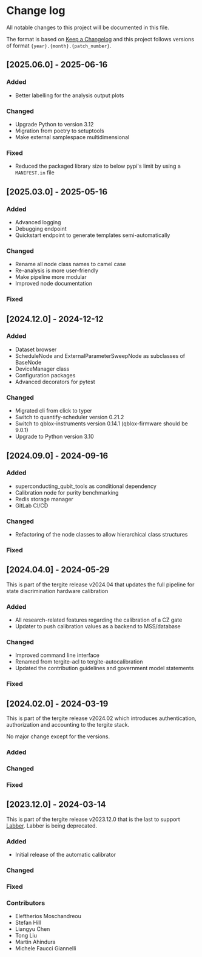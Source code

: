 # Change log

All notable changes to this project will be documented in this file.

The format is based on [Keep a Changelog](http://keepachangelog.com/)
and this project follows versions of format `{year}.{month}.{patch_number}`.

## [2025.06.0] - 2025-06-16

### Added

- Better labelling for the analysis output plots

### Changed

- Upgrade Python to version 3.12
- Migration from poetry to setuptools
- Make external samplespace multidimensional

### Fixed

- Reduced the packaged library size to below pypi's limit by using a `MANIFEST.in` file

## [2025.03.0] - 2025-05-16

### Added

- Advanced logging
- Debugging endpoint
- Quickstart endpoint to generate templates semi-automatically

### Changed

- Rename all node class names to camel case
- Re-analysis is more user-friendly
- Make pipeline more modular
- Improved node documentation

### Fixed

## [2024.12.0] - 2024-12-12

### Added

- Dataset browser
- ScheduleNode and ExternalParameterSweepNode as subclasses of BaseNode
- DeviceManager class
- Configuration packages
- Advanced decorators for pytest

### Changed

- Migrated cli from click to typer
- Switch to quantify-scheduler version 0.21.2
- Switch to qblox-instruments version 0.14.1 (qblox-firmware should be 9.0.1)
- Upgrade to Python version 3.10

## [2024.09.0] - 2024-09-16

### Added

- superconducting_qubit_tools as conditional dependency
- Calibration node for purity benchmarking
- Redis storage manager
- GitLab CI/CD

### Changed

- Refactoring of the node classes to allow hierarchical class structures

### Fixed

## [2024.04.0] - 2024-05-29

This is part of the tergite release v2024.04 that updates the full pipeline for state discrimination hardware
calibration

### Added

- All research-related features regarding the calibration of a CZ gate
- Updater to push calibration values as a backend to MSS/database

### Changed

- Improved command line interface
- Renamed from tergite-acl to tergite-autocalibration
- Updated the contribution guidelines and government model statements

### Fixed

## [2024.02.0] - 2024-03-19

This is part of the tergite release v2024.02 which introduces authentication, authorization and accounting to the
tergite stack.

No major change except for the versions.

### Added

### Changed

### Fixed

## [2023.12.0] - 2024-03-14

This is part of the tergite release v2023.12.0 that is the last to
support [Labber](https://www.keysight.com/us/en/products/software/application-sw/labber-software.html).
Labber is being deprecated.

### Added

- Initial release of the automatic calibrator

### Changed

### Fixed

### Contributors

- Eleftherios Moschandreou
- Stefan Hill
- Liangyu Chen
- Tong Liu
- Martin Ahindura
- Michele Faucci Giannelli